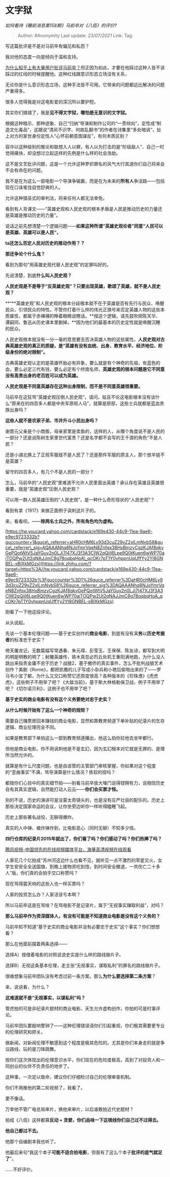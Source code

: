 # 文字狱
*如何看待《睡前消息第158期》马前卒对《八佰》的评价?*

> Author: #Anonymity
> Last update: *23/07/2021*
> Link:
> Tag:

写这篇批评是不是对马前卒有偏见和私怨？

我对他的态度一向是倾向于温和支持。

[为什么知乎上有大量用户批评马前卒？](https://www.zhihu.com/question/53465053/answer/526045026)但正因为如此，才要在他踩过这种人皆不该踩过的红线的时候提醒他。这种红线跟意识形态立场没有关系，

无论你是什么意识形态立场，这种手法皆不可用。它带来的问题都远比解决的问题严重得多。

很多人觉得我是对这电影爱的深沉所以要护短。

其实你们搞错了，我是**见不得文字狱，哪怕是无意识的文字狱。**

根据这种暗示、那种迹象、自己“归纳”导演和制作公司的“一贯倾向”，定性成“制造文化毒品”，这跟说“清风不识字、何故乱翻书”的作者在诗集里“多处暗讽”，扯上对方的家世身份定性人“心怀前朝意图谋反”，有何本质区别？

容许以这种级别的推论和联想入人以罪，有人以为打击的是“阶级敌人”、自己一时觉得痛快，却没想过立起这样的先例是什么样的社会浩劫。

这不是文艺批评问题，这是一个允许这种罗织罪名的风气大行其道你们自己将来会不会有命在的问题。

我不是在为这么一部电影一个导演争输赢，而是在为未来的**所有人**争活路——包括现在口诛笔伐自觉舒爽的人。

允许这种猎巫式的审判法，将来任何人都无法幸免。

看到有人背课文——“英雄史观和人民史观的根本矛盾是人民是推动历史的力量还是英雄是推动历史的力量”。

说话之前先想清楚一个逻辑问题——**如果这种所谓“英雄史观论者”同意“人民可以是英雄、英雄可以是人民“，**

**ta还怎么否定人民对历史的推动作用？？**

**那还争论个什么鬼？**

看到为那句“用英雄史观代替人民史观”的定罪叫好的。

先说清楚，到底**什么叫人民史观？**

**人民史观是不是等于“反英雄史观”？只要出现英雄，歌颂了英雄，就不是人民史观？**

**“**英雄史观”和人民史观的根本分歧根本就不在于英雄是否有先行与民众、唤醒民众、引领民众的特性。不管你打着什么样的伟光正旗号来否定英雄人物的这些本质属性，都属于赤裸裸的睁着眼睛说瞎话。**按这个逻辑，请先鼓吹把陈天华、谭嗣同、鲁迅从历史课本里删掉。**因为他们的最基本的历史定性就是唤醒沉睡的民众。

人民史观根本就没有一分一毫的意思要去否决英雄人物的这些属性。**人民史观对古典英雄史观的真正的质疑，是“英雄有没有血统、出身、教育水平、经济地位、阶级身份的绝对限制”。**

古典英雄史观认定的是英雄怀胎必有异象，要么就是有个神奇的先祖，有蓝色的血，要么必定三代有钱，要么必定有个终南名师，**英雄史观的根本问题是它不同意没有高贵出身的老百姓可以成为英雄。**

**人民史观是不同意英雄存在这种出身限制，而不是不同意英雄很重要。**

马前卒在这狂骂“英雄史观压倒人民史观”，请问，姑且不论这电影根本没有谈什么“原来在的四百多人都是中央军原班人马”，就算是原部，这些士兵就都是蓝血贵族出身吗？

**这些人就不是农家子弟、市井升斗小民出身吗？**

谢晋元父亲是个小商贩，母亲家里是卖鱼的，这样的人，从哪个角度说不是人民的一部分？还是说陈树生家里世代富贵？还是名字都不会写的王千源的角色“不是人民？

还是小湖北换上了正规军服就不是人民了？还是那件军服的原主人，那个放羊娃不是英雄？

留守的四百多人，有几个不是人民的一部分？

怎么，马前卒的“人民史观”里难道不允许人民里面出英雄？承认存在英雄且英雄很重要，就是“英雄史观”压倒人民史观？

可以用一群人民英雄压倒的“人民史观”，是一种什么奇形怪状的“人民史观”？

看到有拿《1917》来做正面例子讽刺这片子的。

来，看看呗。——**除两名士兵之外，所有角色均为虚构。**

[https://tw.youcard.yahoo.com/cardstack/e169e430-44c9-11ea-9ae6-e9ec9723332b?guccounter=1&guce\_referrer=aHR0cHM6Ly93d3cuZ29vZ2xlLmNvbS8&guce\_referrer\_sig=AQAAANhq8NJoYmrVqeN8Znfqx38HxBmzyCgzKJAf8qkvGePQotWtV5JaYGuy2n0LJi7I47XJ3f3A3CIW2qQiiI6Lpe9Q0tKuen6wWP70aiTOQPw2Ut2qNAJJmC8g78oqbqHoA\_qcOKr7pT1Y0vhppnUqUffYy2YI8GNBEL-xBlXkMGzs](https://link.zhihu.com/?target=https%3A//tw.youcard.yahoo.com/cardstack/e169e430-44c9-11ea-9ae6-e9ec9723332b%3Fguccounter%3D1%26guce_referrer%3DaHR0cHM6Ly93d3cuZ29vZ2xlLmNvbS8%26guce_referrer_sig%3DAQAAANhq8NJoYmrVqeN8Znfqx38HxBmzyCgzKJAf8qkvGePQotWtV5JaYGuy2n0LJi7I47XJ3f3A3CIW2qQiiI6Lpe9Q0tKuen6wWP70aiTOQPw2Ut2qNAJJmC8g78oqbqHoA_qcOKr7pT1Y0vhppnUqUffYy2YI8GNBEL-xBlXkMGzs)

刚看了一下他这段评论。

从头说起。

先谈一个基本伦理问题——基于史实创作的**商业电影**，到底有没有**义务**以**历史考据者**的标准忠于史实？

倚天屠龙记，无数篇幅写常遇春、朱元璋、彭莹玉、王保保、陈友谅，都写到大明的明是明教的明了；射雕英雄传，铁木真忽必烈丘处机王重阳满地跑，为什么没人跳出来指责金庸不忠于历史？战狼2，基于撤侨的真实事件，怎么不批判战狼艺术创作？美剧《Rome》，都把凯撒的儿子写成小杂兵和小艳后偷啪出来的了——罗马韦小宝了都，为什么又交口称赞它还原度很高？各种版本的《珍珠港》《虎虎虎》，这些例子不用举了吧？《大敌当前》，基于斯大林格勒保卫战，例子不用举了吧？《切尔诺贝利》，这例子也不用举了吧？

**基于史实的商业电影有没有这个义务要绝对忠于史实？**

**从什么时候开始有了这么一个神奇的规矩？**

需要自己赚票房回本赚钱的商业电影，显然和靠教育频道下单补贴的纪录片的生存逻辑、商业伦理完全不同。

如果是教育部下单拍这么一部到教育频道播出，他这么拍你拉他去坐牢都行。

但他是商业电影。你不用讽刺他是不是玄幻，因为玄幻根本对它就是无罪的、是理所当然允许的。

就算是有什么尺度问题，也是由该管的主管部门审核掌握，你如果对这个程度的“歪曲事实”不满，骂导演算是什么情况？拣软的捏吗？

都按你们心目中的真实细节拍——别看马前卒放大嗓门说得铿锵有力，说相信历史自有其真实逻辑，自然能打动人云云——**你们会买票才怪。**

别的不说，历史的演讲可是没蒙太奇镜头的，也是没有庄严壮丽的配乐的。历史上那些决定国家命运的会议，让你坐旁边听你一样听得瞌睡飞起。

历史上那些著名战役，无聊得爆炸。

真实的人中弹、被炸弹炸到，比电影恶心（同时无聊）不知多少倍。

**四行仓库的纪录片2015年就出了，你们看了吗？你们感动了吗？你们热捧了吗？**

[腾讯视频-中国领先的在线视频媒体平台，海量高清视频在线观看](https://link.zhihu.com/?target=http%3A//m.v.qq.com/page/z/0/r/z0017jbs3wr.html)

人家花几个亿拍成“苏州河这边什么也看不见，就听见一点不激烈的零星交火，女学生安安全全送国旗，到晚上接物资吃到饱，到时间安全撤退，一共伤亡二十多人”版，你们真的会拍手交口称赞吗？

现在骂得震天响的这些人也一样买票吗？

人家的投资怎么办？人家活该亏本啊？

所以马前卒这是在骂啥？在骂电影不是记录片，属于“无视事实赚取利益”，对吗？

**那么马前卒作为资深媒体人，有没有可能是不知道商业电影是没有这个义务的？**

马前卒知不知道“基于史实的商业电影并没有必要忠于史实”这个事实？你们想想看？

那么在他面前摆着两条选择——

选择A）按借着电影的对照说说史实是什么样的路线做片子。

选择B）无视这条基本伦理，走主张“无视事实，谋取私利”的罪名的路线做片子。

很难想象马前卒团队没有考虑过前一条方案。那么**为什么要选择第二条方案**？

来，说说看，为什么？

**这难道就不是“无视事实，以谋私利”吗？**

管虎拍的可是非纪录片题材的商业电影、天生允许虚构创作，你拍的可是时事评论。

马前卒团队要敲响警钟了——这种伦理错误请你们引起重视，你们极其需要更专业的伦理研究和把关。

做新闻，对新闻伦理不敏感到这个程度是极其危险的。尤其是你们本身走的就是争议路线，玩的是刀锋跳舞。

按你们这次体现出的伦理意识水平，你们现在的危险度极高，高到了对投资人和一同创业的伙伴不负责任的地步了。

这种事，一次足以致命，建议你们仔细检讨自己的伦理审查机制。

你们不用推他的第二轮视频了，我看了。

更不像话。

万幸他不管广电总局审片，换他来审片，以后谁敢拍近代史题材？

拍成《八佰》这样都算**反动 + 贪婪，你们品味一下这根线你们自己过不过得去。**

**他自己都过不去。**

他那个自编剧本我也听了。

他最后来句“我这个本子**可能不适合拍电影**，但我有了这么个本子**批评的底气就足了**”。

……不好评价。
